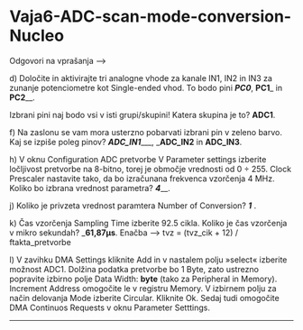# Vaja6-ADC-scan-mode-conversion-Nucleo

Odgovori na vprašanja --> 

d) Določite in aktivirajte tri analogne vhode za kanale IN1, IN2 in IN3 za zunanje potenciometre kot Single-ended vhod. 
To bodo pini _____PC0_____, ____PC1_____ in ____PC2______. 

Izbrani pini naj bodo vsi v isti grupi/skupini! Katera skupina je to? __ADC1__.

f) Na zaslonu se vam mora usterzno pobarvati izbrani pin v zeleno barvo.
Kaj se izpiše poleg pinov? ___ADC_IN1______, _____ADC_IN2____ in ____ADC_IN3____.

h) V oknu Configuration ADC pretvorbe V Parameter settings izberite ločljivost pretvorbe na 8-bitno, torej je območje vrednosti od 0 ÷ 255. Clock Prescaler nastavite tako, da bo izračunana frekvenca vzorčenja 4 MHz.
Koliko bo izbrana vrednost parametra? _____4_______.

j) Koliko je privzeta vrednost paramtera Number of Conversion? ___1___ .

k) Čas vzorčenja Sampling Time izberite 92.5 cikla. Koliko je čas vzorčenja v mikro sekundah? _______61,87μs______. 
Enačba --> tvz = (tvz_cik + 12) / ftakta_pretvorbe

l) V zavihku DMA Settings kliknite Add in v nastalem polju »select« izberite možnost ADC1. Dolžina podatka pretvorbe bo 1 Byte, zato ustrezno popravite izbirno polje Data Width: ______byte______ (tako za Peripheral in Memory). Increment Address omogočite le v registru Memory. V izbirnem polju za način delovanja Mode izberite Circular. Kliknite Ok. Sedaj tudi omogočite DMA Continuos Requests v oknu Parameter Setttings.

-----------------------------------------------------------------------------------------------------------------------------------------------------------------------



